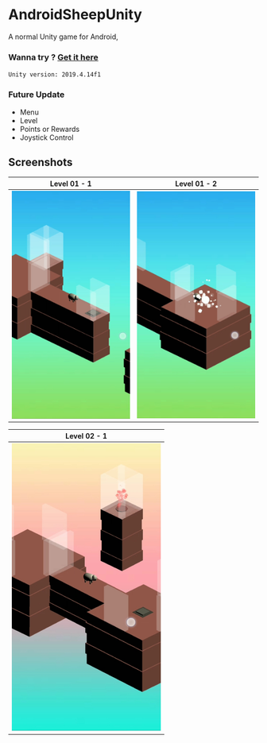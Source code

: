 # AndroidSheepUnity
A normal Unity game for Android, 

### Wanna try ? [Get it here](https://drive.google.com/file/d/1DKDru2Gp1MUfnCElYYOgp_NBU4n45_dp/view?usp=sharing)

```
Unity version: 2019.4.14f1
```

### Future Update
 - Menu
 - Level
 - Points or Rewards
 - Joystick Control
 
 
## Screenshots
| Level 01 - 1     | Level 01 - 2     | 
|-----------------------------|-----------------------------|
| <img src = "https://github.com/mr0kaushik/AndroidSheepUnity/blob/main/Screenshots/level_01_1.jpg" width="300" > | <img src = "https://github.com/mr0kaushik/AndroidSheepUnity/blob/main/Screenshots/level_01_2.jpg" width="300" > |

| Level 02 - 1    |
|-----------------------------|
| <img src = "https://github.com/mr0kaushik/AndroidSheepUnity/blob/main/Screenshots/level_02_1.jpg" width="300" > |

